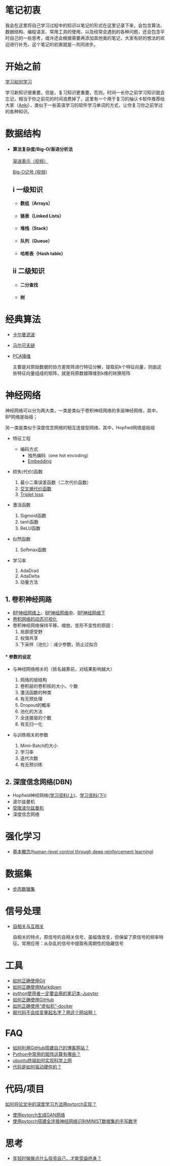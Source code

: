 # 笔记初衷

我会在这里将自己学习过程中的知识以笔记的形式在这里记录下来，会包含算法、数据结构、编程语言、常用工具的使用，以及经常会遇到的各种问题，还会包含平时自己的一些思考，或许还会根据需要再添加其他类的笔记，大家有好的想法的欢迎进行补充，这个笔记的初衷就是--共同进步。

# 开始之前

[学习如何学习](https://www.coursera.org/learn/learning-how-to-learn)

学习新知识很重要。但是，复习知识更重要，否则，时间一长你之前学习知识就会忘记，相当于你之前花的时间浪费掉了，这里有一个用于复习的抽认卡软件推荐给大家（[Anki](https://apps.ankiweb.net/)），类似于一些英语学习的软件学习单词的方式，让你复习你之前学过的各种知识。

# 数据结构

* #### 算法复杂度/Big-O/渐进分析法

  [渐进表示（视频）](https://www.youtube.com/watch?v=iOq5kSKqeR4)

  [Big-O记号  (视频)](https://www.youtube.com/watch?v=ei-A_wy5Yxw&list=PL1BaGV1cIH4UhkL8a9bJGG356covJ76qN&index=3)

  ## i  一级知识

  * #### 数组（Arrays）

  * #### 链表（Linked Lists）

  * #### 堆栈（Stack）

  * #### 队列（Queue）

  * #### 哈希表（Hash table）

  ## ii 二级知识

  * #### 二分查找
  
  * #### 树

# 经典算法

* [卡尔曼滤波](https://zhuanlan.zhihu.com/p/45238681)

* [马尔可夫链](https://www.bilibili.com/video/BV19b4y127oZ?from=search&seid=11829849833797645360&spm_id_from=333.337.0.0)

* [PCA降维](https://zhuanlan.zhihu.com/p/32412043)

  主要是对原始数据的协方差矩阵进行特征分解，提取前k个特征向量，则由这些特征向量组成的矩阵，就是将原数据降维到k维的转换矩阵

# 神经网络

神经网络可以分为两大类，一类是类似于卷积神经网络的多层神经网络，其中，BP网络是始祖；

另一类是类似于深度信念网络的相互连接型网络，其中，Hopfied网络是始祖

* 特征工程
  * 编码方式
    * 独热编码（one hot encoding）
    * [Embedding](https://blog.csdn.net/weixin_44493841/article/details/95341407)
* 损失(代价)函数
  1. 最小二乘误差函数（二次代价函数）
  2. [交叉熵代价函数](https://blog.csdn.net/u014313009/article/details/51043064)
  3. [Triplet loss](https://blog.csdn.net/u013082989/article/details/83537370)


* 激活函数
  1. Sigmoid函数
  2. tanh函数
  3. ReLU函数

* 似然函数
  1. Softmax函数

* 学习率
  1. AdaDrad
  2. AdaDelta
  3. 动量方法

## 1. 卷积神经网路

* [BP神经网络上](https://blog.csdn.net/weixin_42398658/article/details/83859131)、[BP神经网络中](https://blog.csdn.net/weixin_42398658/article/details/83929474)、[BP神经网络下](https://blog.csdn.net/weixin_42398658/article/details/83958133)
* [卷积网络的动态可视化](https://www.bilibili.com/video/BV1AJ411Q72b?p=3&spm_id_from=pageDriver)
* 卷积神经网络保持平移、缩放、变形不变性的原因：
  1. 局部感受野
  2. 权值共享
  3. 下采样（池化）：减少参数，防止过拟合

####   * 参数的设定

* 与神经网络相关的（排名越靠前，对结果影响越大）
  1. 网络的层结构
  2. 卷积层的卷积核的大小，个数
  3. 激活函数的种类
  4. 有无预处理
  5. Dropout的概率
  6. 池化的方法
  7. 全连接层的个数
  8. 有无归一化

* 与训练相关的参数
  1. Mimi-Batch的大小
  2. 学习率
  3. 迭代次数
  4. 有无预训练

## 2. 深度信念网络(DBN)

* Hopfield神经网络([学习资料(上)](https://blog.csdn.net/weixin_42398658/article/details/83991773)、[学习资料(下)](https://blog.csdn.net/weixin_42398658/article/details/84027012))
* 波尔兹曼机
* [受限波尔兹曼机](https://zhuanlan.zhihu.com/p/22794772)
* 深度信念网络

# 强化学习

* [基本概念(human-level control through deep reinforcement learning)](https://github.com/xerifg/MyNotebook/blob/main/materials/dqn-atari.pdf)

# 数据集

* [步态数据集](https://raw.githubusercontent.com/xerifg/MyNotebook/main/picture/%E6%AD%A5%E6%80%81%E6%95%B0%E6%8D%AE%E9%9B%86.bmp)

# 信号处理

* [自相关与互相关](https://zhuanlan.zhihu.com/p/77072803)

  自相关的特点，原信号的自相关信号，虽幅值改变，但保留了原信号的频率特征。常用应用：从杂乱的信号中提取有周期性的隐藏信号

# 工具


- [如何正确使用Git](https://blog.csdn.net/qq_43075378/article/details/120067900)
- [如何正确使用Markdown](https://www.bilibili.com/video/BV1Yb411c7Hi)
- [python使用者一定要会用的笔记本-Jupyter](https://www.bilibili.com/video/BV1Q4411H7fJ?spm_id_from=333.999.0.0)
- [如何正确使用GitHub](https://www.ixigua.com/6892223361208812043?wid_try=1)
- [如何正确使用“虚拟机”-docker](https://www.bilibili.com/video/BV1og4y1q7M4?p=1)
- [敲代码不会给变量起名字？用这个网站啊！](https://unbug.github.io/codelf/#position%20list)

# FAQ

* [如何利用GitHub搭建自己的博客网站？](https://www.toutiao.com/a6992456857474449934/?log_from=275cf7f05bdfc_1630748431310)
* [Python中常用的矩阵运算有哪些？](https://cs231n.github.io/python-numpy-tutorial/#numpy)
* [ubuntu终端如何实现科学上网](https://www.jianshu.com/p/3ea31fcca279)
* [代码是如何驱动硬件的？](https://www.cnblogs.com/zhugeanran/p/8605757.html)

# 代码/项目

[如何将论文中的深度学习方法用pytorch实现？](https://mp.weixin.qq.com/s/iQdRqxw7pjPMAa3suiJRVA)

* [使用pytorch生成GAN网络](https://github.com/xerifg/Myipynb/blob/main/GAN_pytorch.ipynb)
* [使用pytorch搭建全连接神经网络识别MINIST数据集的手写数字](https://github.com/xerifg/Myipynb/blob/main/pytorch%2BMINIST.ipynb)

# 思考

* [年轻时候做点什么投资自己，才能受益终身？](https://www.ixigua.com/6895365107195314701)





